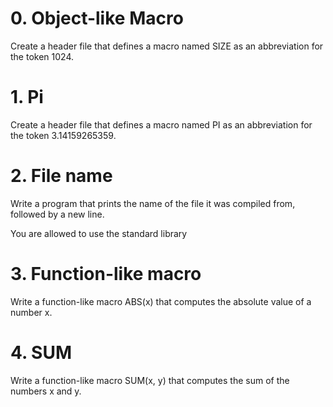 # 0. Object-like Macro
Create a header file that defines a macro named SIZE as an abbreviation for the token 1024.

# 1. Pi
Create a header file that defines a macro named PI as an abbreviation for the token 3.14159265359.

# 2. File name
Write a program that prints the name of the file it was compiled from, followed by a new line.

You are allowed to use the standard library

# 3. Function-like macro
Write a function-like macro ABS(x) that computes the absolute value of a number x.

# 4. SUM
Write a function-like macro SUM(x, y) that computes the sum of the numbers x and y.

# 